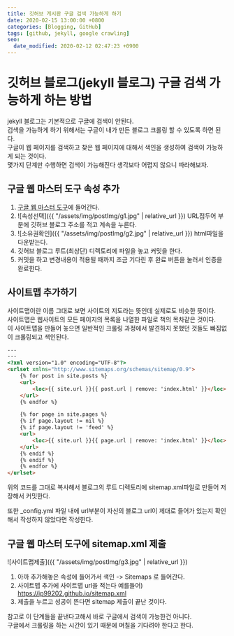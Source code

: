 ```yaml
---
title: 깃허브 게시판 구글 검색 가능하게 하기
date: 2020-02-15 13:00:00 +0800
categories: [Blogging, GitHub]
tags: [github, jekyll, google crawling]
seo:
  date_modified: 2020-02-12 02:47:23 +0900
---
```


# 깃허브 블로그(jekyll 블로그) 구글 검색 가능하게 하는 방법  
jekyll 블로그는 기본적으로 구글에 검색이 안된다.  
검색을 가능하게 하기 위해서는 구글이 내가 만든 블로그 크롤링 할 수 있도록 하면 된다.  
구글이 웹 페이지를 검색하고 찾은 웹 페이지에 대해서 색인을 생성하여 검색이 가능하게 되는 것이다.  
몇가지 단계만 수행하면 검색이 가능해진다 생각보다 어렵지 않으니 따라해보자.  


## 구글 웹 마스터 도구 속성 추가
1. [구글 웹 마스터 도구](https://www.google.com/webmasters/tools/home?hl=ko)에 들어간다.
2. ![속성선택]({{ "/assets/img/postImg/g1.jpg" | relative_url }})  URL접두어 부분에 깃허브 블로그 주소를 적고 계속을 누른다.
3. ![소유권확인]({{ "/assets/img/postImg/g2.jpg" | relative_url }})  html파일을 다운받는다. 
4. 깃허브 블로그 루트(최상단) 디렉토리에 파일을 놓고 커밋을 한다.
5. 커밋을 하고 변경내용이 적용될 때까지 조금 기다린 후 완료 버튼을 눌러서 인증을 완료한다.  


## 사이트맵 추가하기
사이트맵이란 이름 그대로 보면 사이트의 지도라는 뜻인데 실제로도 비슷한 뜻이다.  
사이트맵은 웹사이트의 모든 페이지의 목록을 나열한 파일로 책의 목차같은 것이다.  
이 사이트맵을 만들어 놓으면 일반적인 크롤링 과정에서 발견하지 못했던 것들도 빠짐없이 크롤링되고 색인된다.  

```html
---
---
<?xml version="1.0" encoding="UTF-8"?>
<urlset xmlns="http://www.sitemaps.org/schemas/sitemap/0.9">
    {% for post in site.posts %}
    <url>
        <loc>{{ site.url }}{{ post.url | remove: 'index.html' }}</loc>
    </url>
    {% endfor %}

    {% for page in site.pages %}
    {% if page.layout != nil %}
    {% if page.layout != 'feed' %}
    <url>
        <loc>{{ site.url }}{{ page.url | remove: 'index.html' }}</loc>
    </url>
    {% endif %}
    {% endif %}
    {% endfor %}
</urlset>
```
위의 코드를 그대로 복사해서 블로그의 루트 디렉토리에 sitemap.xml파일로 만들어 저장해서 커밋한다.  

또한 _config.yml 파일 내에 url부분이 자신의 블로그 url이 제대로 들어가 있는지 확인해서 작성하지 않았다면 작성한다.  


## 구글 웹 마스터 도구에 sitemap.xml 제출
![사이트맵제출]({{ "/assets/img/postImg/g3.jpg" | relative_url }})  
1. 아까 추가해놓은 속성에 들어가서 색인 -> Sitemaps 로 들어간다.  
2. 사이트맵 추가에 사이트맵 url을 적는다 예를들어) https://ip99202.github.io/sitemap.xml  
3. 제출을 누르고 성공이 뜬다면 sitemap 제출이 끝난 것이다.

참고로 이 단계들을 끝낸다고해서 바로 구글에서 검색이 가능한건 아니다.  
구글에서 크롤링을 하는 시간이 있기 때문에 며칠을 기다려야 한다고 한다.  